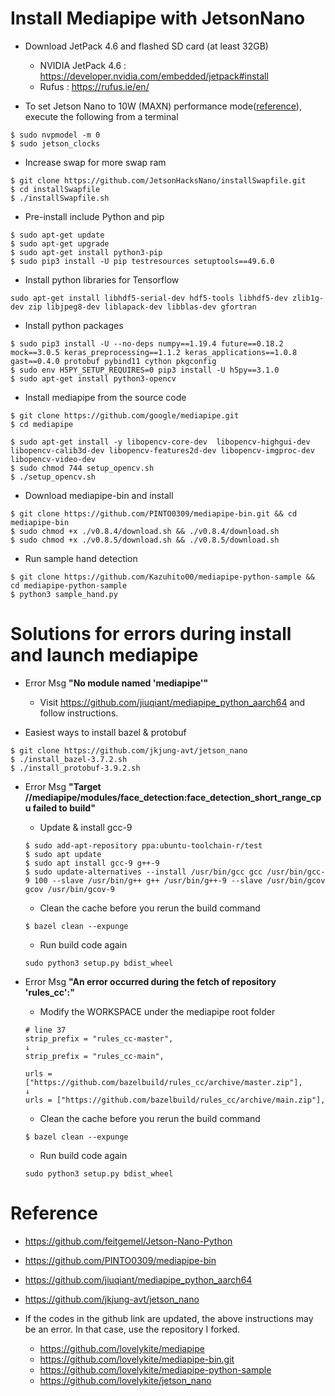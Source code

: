 Install Mediapipe with JetsonNano
==================================
- Download JetPack 4.6 and flashed SD card (at least 32GB)
  - NVIDIA JetPack 4.6 : https://developer.nvidia.com/embedded/jetpack#install
  - Rufus : https://rufus.ie/en/

- To set Jetson Nano to 10W (MAXN) performance mode([reference](https://devtalk.nvidia.com/default/topic/1050377/jetson-nano/deep-learning-inference-benchmarking-instructions/)), execute the following from a terminal
~~~
$ sudo nvpmodel -m 0
$ sudo jetson_clocks
~~~

- Increase swap for more swap ram
~~~
$ git clone https://github.com/JetsonHacksNano/installSwapfile.git  
$ cd installSwapfile
$ ./installSwapfile.sh
~~~

- Pre-install include Python and pip
~~~
$ sudo apt-get update
$ sudo apt-get upgrade
$ sudo apt-get install python3-pip
$ sudo pip3 install -U pip testresources setuptools==49.6.0
~~~

- Install python libraries for Tensorflow
~~~
sudo apt-get install libhdf5-serial-dev hdf5-tools libhdf5-dev zlib1g-dev zip libjpeg8-dev liblapack-dev libblas-dev gfortran
~~~

- Install python packages
~~~
$ sudo pip3 install -U --no-deps numpy==1.19.4 future==0.18.2 mock==3.0.5 keras_preprocessing==1.1.2 keras_applications==1.0.8 gast==0.4.0 protobuf pybind11 cython pkgconfig
$ sudo env H5PY_SETUP_REQUIRES=0 pip3 install -U h5py==3.1.0
$ sudo apt-get install python3-opencv
~~~

- Install mediapipe from the source code
~~~
$ git clone https://github.com/google/mediapipe.git
$ cd mediapipe

$ sudo apt-get install -y libopencv-core-dev  libopencv-highgui-dev libopencv-calib3d-dev libopencv-features2d-dev libopencv-imgproc-dev libopencv-video-dev
$ sudo chmod 744 setup_opencv.sh
$ ./setup_opencv.sh
~~~

- Download mediapipe-bin and install
~~~
$ git clone https://github.com/PINTO0309/mediapipe-bin.git && cd mediapipe-bin
$ sudo chmod +x ./v0.8.4/download.sh && ./v0.8.4/download.sh
$ sudo chmod +x ./v0.8.5/download.sh && ./v0.8.5/download.sh
~~~

- Run sample hand detection
~~~
$ git clone https://github.com/Kazuhito00/mediapipe-python-sample && cd mediapipe-python-sample
$ python3 sample_hand.py
~~~

Solutions for errors during install and launch mediapipe
=========================================================
- Error Msg **"No module named 'mediapipe'"**
  - Visit https://github.com/jiuqiant/mediapipe_python_aarch64 and follow instructions.
 
 - Easiest ways to install bazel & protobuf
 ~~~
 $ git clone https://github.com/jkjung-avt/jetson_nano
 $ ./install_bazel-3.7.2.sh
 $ ./install_protobuf-3.9.2.sh
 ~~~
 
- Error Msg **"Target //mediapipe/modules/face_detection:face_detection_short_range_cpu failed to build"**
  - Update & install gcc-9
  ~~~
  $ sudo add-apt-repository ppa:ubuntu-toolchain-r/test
  $ sudo apt update
  $ sudo apt install gcc-9 g++-9
  $ sudo update-alternatives --install /usr/bin/gcc gcc /usr/bin/gcc-9 100 --slave /usr/bin/g++ g++ /usr/bin/g++-9 --slave /usr/bin/gcov gcov /usr/bin/gcov-9
  ~~~
  - Clean the cache before you rerun the build command
  ~~~
  $ bazel clean --expunge
  ~~~
  - Run build code again
  ~~~
  sudo python3 setup.py bdist_wheel
  ~~~

- Error Msg **"An error occurred during the fetch of repository 'rules_cc':"**
  - Modify the WORKSPACE under the mediapipe root folder
  ~~~
  # line 37
  strip_prefix = "rules_cc-master",
  ↓
  strip_prefix = "rules_cc-main",
  
  urls = ["https://github.com/bazelbuild/rules_cc/archive/master.zip"],
  ↓
  urls = ["https://github.com/bazelbuild/rules_cc/archive/main.zip"],
  ~~~
  - Clean the cache before you rerun the build command
  ~~~
  $ bazel clean --expunge
  ~~~
  - Run build code again
  ~~~
  sudo python3 setup.py bdist_wheel
  ~~~

Reference
==========
- https://github.com/feitgemel/Jetson-Nano-Python
- https://github.com/PINTO0309/mediapipe-bin
- https://github.com/jiuqiant/mediapipe_python_aarch64
- https://github.com/jkjung-avt/jetson_nano

- If the codes in the github link are updated, the above instructions may be an error. In that case, use the repository I forked.
  - https://github.com/lovelykite/mediapipe
  - https://github.com/lovelykite/mediapipe-bin.git
  - https://github.com/lovelykite/mediapipe-python-sample
  - https://github.com/lovelykite/jetson_nano
